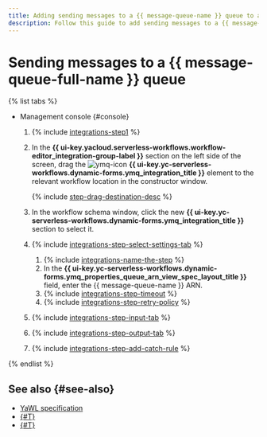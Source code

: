 ```yaml
---
title: Adding sending messages to a {{ message-queue-name }} queue to a {{ sw-name }} workflow
description: Follow this guide to add sending messages to a {{ message-queue-full-name }} queue to your {{ sw-full-name }} workflow using the workflow step constructor.
---
```


# Sending messages to a {{ message-queue-full-name }} queue

{% list tabs %}

- Management console {#console}

  1. {% include [integrations-step1](../../../../_includes/serverless-integrations/workflows-constructor/integrations-step1.md) %} 
  1. In the **{{ ui-key.yacloud.serverless-workflows.workflow-editor_integration-group-label }}** section on the left side of the screen, drag the ![ymq-icon](../../../../_assets/ymq-icon.svg) **{{ ui-key.yc-serverless-workflows.dynamic-forms.ymq_integration_title }}** element to the relevant workflow location in the constructor window.

      {% include [step-drag-destination-desc](../../../../_includes/serverless-integrations/workflows-constructor/step-drag-destination-desc.md) %}
  1. In the workflow schema window, click the new **{{ ui-key.yc-serverless-workflows.dynamic-forms.ymq_integration_title }}** section to select it.
  1. {% include [integrations-step-select-settings-tab](../../../../_includes/serverless-integrations/workflows-constructor/integrations-step-select-settings-tab.md) %}

      1. {% include [integrations-name-the-step](../../../../_includes/serverless-integrations/workflows-constructor/integrations-name-the-step.md) %}
      1. In the **{{ ui-key.yc-serverless-workflows.dynamic-forms.ymq_properties_queue_arn_view_spec_layout_title }}** field, enter the {{ message-queue-name }} ARN.
      1. {% include [integrations-step-timeout](../../../../_includes/serverless-integrations/workflows-constructor/integrations-step-timeout.md) %}
      1. {% include [integrations-step-retry-policy](../../../../_includes/serverless-integrations/workflows-constructor/integrations-step-retry-policy.md) %}
  1. {% include [integrations-step-input-tab](../../../../_includes/serverless-integrations/workflows-constructor/integrations-step-input-tab.md) %}
  1. {% include [integrations-step-output-tab](../../../../_includes/serverless-integrations/workflows-constructor/integrations-step-output-tab.md) %}
  1. {% include [integrations-step-add-catch-rule](../../../../_includes/serverless-integrations/workflows-constructor/integrations-step-add-catch-rule.md) %}

{% endlist %}

## See also {#see-also}

* [YaWL specification](../../../concepts/workflows/yawl/integration/ymq.md)
* [{#T}](../workflow/create-constructor.md)
* [{#T}](../workflow/update.md)
